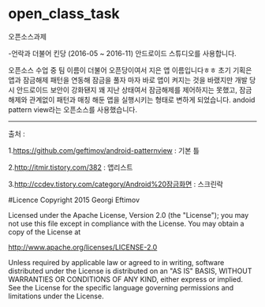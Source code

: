 # open_class_task
오픈소스과제

-언락과 더불어 킨당 (2016-05 ~ 2016-11)
안드로이드 스튜디오를 사용합니다.

오픈소스 수업 중 팀 이름이 더불어 오픈당이여서 지은 앱 이름입니다ㅎㅎ
초기 기획은 앱과 잠금해제 패턴을 연동해 잠금을 풀자 마자 바로 앱이 켜지는 것을 바랬지만 개발 당시 안드로이드 보안이 강화됀지 꽤 지난 상태여서 잠금해제를 제어하지는 못했고, 잠금해제와 관계없이 패턴과 매칭 해둔 앱을 실행시키는 형태로 변하게 되었습니다.
andoid pattern view라는 오픈소스를 사용했습니다.

---

출처 :

1.https://github.com/geftimov/android-patternview : 기본 틀

2.http://itmir.tistory.com/382 : 앱리스트

3.http://ccdev.tistory.com/category/Android%20잠금화면 : 스크린락



#Licence
Copyright 2015 Georgi Eftimov

Licensed under the Apache License, Version 2.0 (the "License");
you may not use this file except in compliance with the License.
You may obtain a copy of the License at

   http://www.apache.org/licenses/LICENSE-2.0

Unless required by applicable law or agreed to in writing, software
distributed under the License is distributed on an "AS IS" BASIS,
WITHOUT WARRANTIES OR CONDITIONS OF ANY KIND, either express or implied.
See the License for the specific language governing permissions and
limitations under the License.
